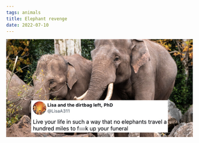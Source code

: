 ```yaml
---
tags: animals
title: Elephant revenge
date: 2022-07-10
---
```


![elephant](https://raw.githubusercontent.com/muneer78/muneer78.github.io/master/images/elephant.jpg)